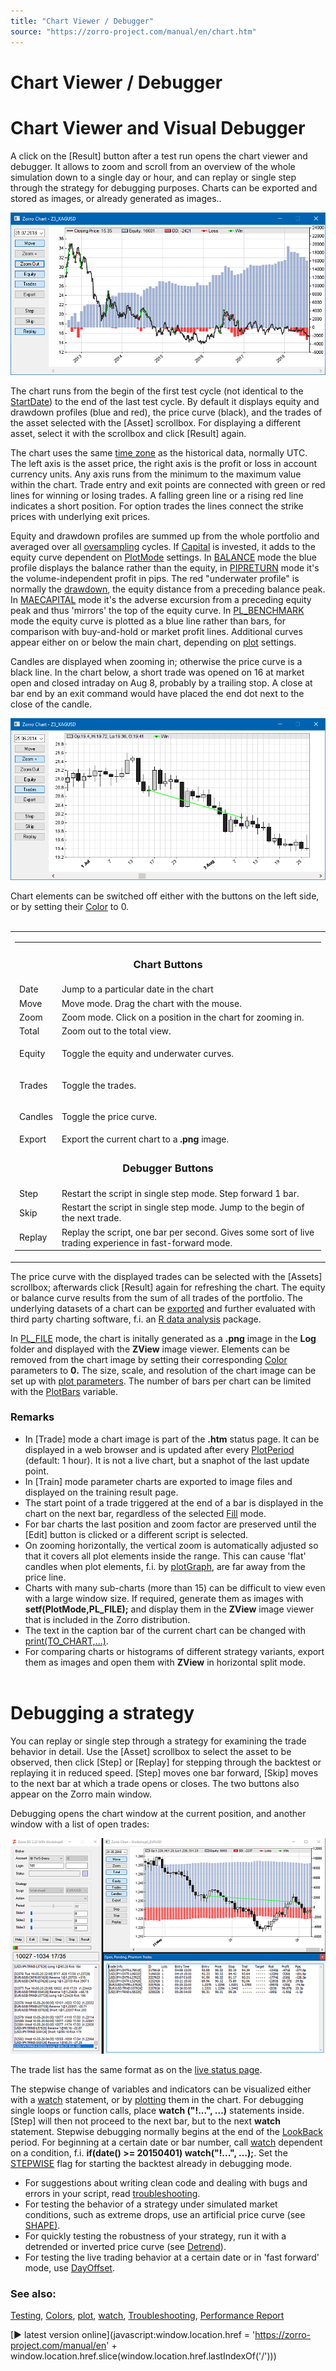 ```yaml
---
title: "Chart Viewer / Debugger"
source: "https://zorro-project.com/manual/en/chart.htm"
---
```


# Chart Viewer / Debugger

# Chart Viewer and Visual Debugger

A click on the \[Result\] button after a test run opens the chart viewer and debugger. It allows to zoom and scroll from an overview of the whole simulation down to a single day or hour, and can replay or single step through the strategy for debugging purposes. Charts can be exported and stored as images, or already generated as images..

![](../images/chartviewer.png)

The chart runs from the begin of the first test cycle (not identical to the [StartDate](date.md)) to the end of the last test cycle. By default it displays equity and drawdown profiles (blue and red), the price curve (black), and the trades of the asset selected with the \[Asset\] scrollbox. For displaying a different asset, select it with the scrollbox and click \[Result\] again.

The chart uses the same [time zone](assetzone.md) as the historical data, normally UTC. The left axis is the asset price, the right axis is the profit or loss in account currency units. Any axis runs from the minimum to the maximum value within the chart. Trade entry and exit points are connected with green or red lines for winning or losing trades. A falling green line or a rising red line indicates a short position. For option trades the lines connect the strike prices with underlying exit prices.

Equity and drawdown profiles are summed up from the whole portfolio and averaged over all [oversampling](numsamplecycles) cycles. If [Capital](190_Margin_Risk_Lots.md) is invested, it adds to the equity curve dependent on [PlotMode](203_PlotMode.md) settings. In [BALANCE](018_TradeMode.md) mode the blue profile displays the balance rather than the equity, in [PIPRETURN](018_TradeMode.md) mode it's the volume-independent profit in pips. The red "underwater profile" is normally the [drawdown](012_Performance_Report.md), the equity distance from a preceding balance peak. In [MAECAPITAL](018_TradeMode.md) mode it's the adverse excursion from a preceding equity peak and thus 'mirrors' the top of the equity curve. In [PL\_BENCHMARK](203_PlotMode.md) mode the equity curve is plotted as a blue line rather than bars, for comparison with buy-and-hold or market profit lines. Additional curves appear either on or below the main chart, depending on [plot](146_plot_plotBar.md) settings.

Candles are displayed when zooming in; otherwise the price curve is a black line. In the chart below, a short trade was opened on 16 at market open and closed intraday on Aug 8, probably by a trailing stop. A close at bar end by an exit command would have placed the end dot next to the close of the candle.

![](../images/chartdetail.png)

Chart elements can be switched off either with the buttons on the left side, or by setting their [Color](206_Colors.md) to 0.  
 

<table border="0"><tbody><tr><td valign="top"><table border="0"><tbody><tr><td colspan="2"><div align="center"><h3 class="auto-style1">Chart Buttons</h3></div></td></tr><tr><td class="tast"><div align="left">Date</div></td><td>Jump to a particular date in the chart</td></tr><tr><td class="tast"><div align="left">Move</div></td><td>Move mode. Drag the chart with the mouse.</td></tr><tr><td class="tast"><div align="left">Zoom</div></td><td>Zoom mode. Click on a position in the chart for zooming in.</td></tr><tr><td class="tast">Total</td><td>Zoom out to the total view.</td></tr><tr><td class="tast" style="height: 12px"><div align="left">Equity</div></td><td style="height: 12px"><p>Toggle the equity and underwater curves.</p></td></tr><tr><td class="tast" style="height: 12px"><div align="left">Trades</div></td><td style="height: 12px"><p>Toggle the trades.</p></td></tr><tr><td class="tast" style="height: 12px"><div align="left">Candles</div></td><td style="height: 12px"><p>Toggle the price curve.</p></td></tr><tr><td class="tast"><div align="left">Export</div></td><td>Export the current chart to a <strong>.png</strong> image.</td></tr><tr><td colspan="2"><div align="center"><h3 class="auto-style1">Debugger Buttons</h3></div></td></tr><tr><td class="tast"><div align="left">Step</div></td><td>Restart the script in single step mode. Step forward 1 bar.</td></tr><tr><td class="tast">Skip</td><td>Restart the script in single step mode. Jump to the begin of the next trade.</td></tr><tr><td class="tast">Replay</td><td>Replay the script, one bar per second. Gives some sort of live trading experience in fast-forward mode.</td></tr></tbody></table></td></tr></tbody></table>

The price curve with the displayed trades can be selected with the \[Assets\] scrollbox; afterwards click \[Result\] again for refreshing the chart. The equity or balance curve results from the sum of all trades of the portfolio. The underlying datasets of a chart can be [exported](209_Export.md) and further evaluated with third party charting software, f.i. an [R data analysis](rbridge.md) package.

In [PL\_FILE](203_PlotMode.md) mode, the chart is initally generated as a **.png** image in the **Log** folder and displayed with the **ZView** image viewer. Elements can be removed from the chart image by setting their corresponding [Color](206_Colors.md) parameters to **0.** The size, scale, and resolution of the chart image can be set up with [plot parameters](204_PlotBars_PlotWidth.md). The number of bars per chart can be limited with the [PlotBars](204_PlotBars_PlotWidth.md) variable.

### Remarks

*   In \[Trade\] mode a chart image is part of the **.htm** status page. It can be displayed in a web browser and is updated after every [PlotPeriod](204_PlotBars_PlotWidth.md) (default: 1 hour). It is not a live chart, but a snaphot of the last update point.
*   In \[Train\] mode parameter charts are exported to image files and displayed on the training result page.
*   The start point of a trade triggered at the end of a bar is displayed in the chart on the next bar, regardless of the selected [Fill](198_Fill_modes.md) mode.
*   For bar charts the last position and zoom factor are preserved until the \[Edit\] button is clicked or a different script is selected.
*   On zooming horizontally, the vertical zoom is automatically adjusted so that it covers all plot elements inside the range. This can cause 'flat' candles when plot elements, f.i. by [plotGraph](146_plot_plotBar.md), are far away from the price line.
*   Charts with many sub-charts (more than 15) can be difficult to view even with a large window size. If required, generate them as images with **setf(PlotMode,PL\_FILE);** and display them in the **ZView** image viewer that is included in the Zorro distribution.
*   The text in the caption bar of the current chart can be changed with [print(TO\_CHART,...)](143_printf_print_msg.md).
*   For comparing charts or histograms of different strategy variants, export them as images and open them with **ZView** in horizontal split mode.  
     

# Debugging a strategy

You can replay or single step through a strategy for examining the trade behavior in detail. Use the \[Asset\] scrollbox to select the asset to be observed, then click \[Step\] or \[Replay\] for stepping through the backtest or replaying it in reduced speed. \[Step\] moves one bar forward, \[Skip\] moves to the next bar at which a trade opens or closes. The two buttons also appear on the Zorro main window.

Debugging opens the chart window at the current position, and another window with a list of open trades:

![Single Step Debugging](../images/debugging2.png)

The trade list has the same format as on the [live status page](004_Trading_Strategies.md).

The stepwise change of variables and indicators can be visualized either with a [watch](166_watch.md) statement, or by [plotting](146_plot_plotBar.md) them in the chart. For debugging single loops or function calls, place **watch ("!...", ...)** statements inside. \[Step\] will then not proceed to the next bar, but to the next **watch** statement. Stepwise debugging normally begins at the end of the [LookBack](181_LookBack_UnstablePeriod.md) period. For beginning at a certain date or bar number, call [watch](143_printf_print_msg.md) dependent on a condition, f.i. **if(date() >= 20150401) watch("!...", ...);**. Set the [STEPWISE](018_TradeMode.md) flag for starting the backtest already in debugging mode.

*   For suggestions about writing clean code and dealing with bugs and errors in your script, read [troubleshooting](210_Troubleshooting.md).
*   For testing the behavior of a strategy under simulated market conditions, such as extreme drops, use an artificial price curve (see [SHAPE)](197_Detrend_shuffling.md).
*   For quickly testing the robustness of your strategy, run it with a detrended or inverted price curve (see [Detrend](detrend.md)).
*   For testing the live trading behavior at a certain date or in 'fast forward' mode, use [DayOffset](100_tradeUpdate.md).

### See also:

[Testing](006_Testing.md), [Colors](206_Colors.md), [plot](146_plot_plotBar.md), [watch](166_watch.md), [Troubleshooting](210_Troubleshooting.md), [Performance Report](012_Performance_Report.md)

[► latest version online](javascript:window.location.href = 'https://zorro-project.com/manual/en' + window.location.href.slice\(window.location.href.lastIndexOf\('/'\)\))